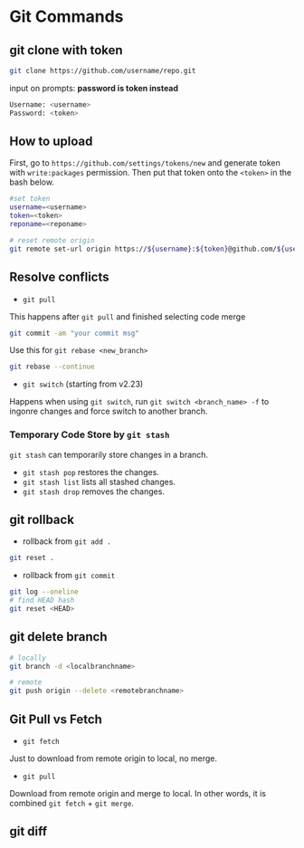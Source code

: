 # Git Commands

## git clone with token

```bash
git clone https://github.com/username/repo.git
```

input on prompts: **password is token instead**

```bash
Username: <username>
Password: <token>
```

## How to upload

First, go to `https://github.com/settings/tokens/new` and generate token with `write:packages` permission. Then put that token onto the `<token>` in the bash below.

```bash
#set token
username=<username>
token=<token>
reponame=<reponame>

# reset remote origin
git remote set-url origin https://${username}:${token}@github.com/${username}/${reponame}.git

```

## Resolve conflicts

* `git pull`

This happens after `git pull` and finished selecting code merge

```bash
git commit -am "your commit msg"
```

Use this for `git rebase <new_branch>`

```bash
git rebase --continue
```

* `git switch` (starting from v2.23)

Happens when using `git switch`, run `git switch <branch_name> -f` to ingonre changes and force switch to another branch.

### Temporary Code Store by `git stash`

`git stash` can temporarily store changes in a branch.

* `git stash pop` restores the changes.
* `git stash list` lists all stashed changes.
* `git stash drop` removes the changes.

## git rollback

* rollback from `git add .`

```bash
git reset .
```

* rollback from `git commit`

```bash
git log --oneline
# find HEAD hash
git reset <HEAD>
```

## git delete branch

```bash
# locally
git branch -d <localbranchname>

# remote
git push origin --delete <remotebranchname>
```

## Git Pull vs Fetch

* `git fetch`

Just to download from remote origin to local, no merge.

* `git pull`

Download from remote origin and merge to local.
In other words, it is combined `git fetch` + `git merge`.

## git diff


